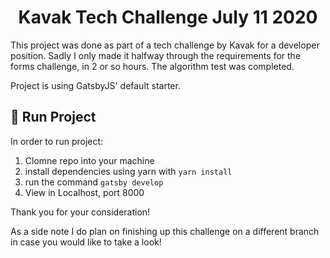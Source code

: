 <h1 align="center">
  Kavak Tech Challenge July 11 2020
</h1>

This project was done as part of a tech challenge by Kavak for a developer position. Sadly I only made it halfway through the requirements for the forms challenge, in 2 or so hours. The algorithm test was completed.

Project is using GatsbyJS' default starter.

## 🚀 Run Project

In order to run project:

1. Clomne repo into your machine
2. install dependencies using yarn with `yarn install`
3. run the command `gatsby develop`
4. View in Localhost, port 8000

Thank you for your consideration!

As a side note I do plan on finishing up this challenge on a different branch in case you would like to take a look!